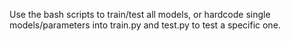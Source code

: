 Use the bash scripts to train/test all models, or hardcode single models/parameters into train.py and test.py to test a specific one.
